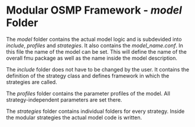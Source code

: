 # Modular OSMP Framework - *model* Folder

The *model* folder contains the actual model logic and is subdevided into *include*, *profiles* and *strategies*. It also contains the *model_name.conf*. In this file the name of the model can be set. This will define the name of the overall fmu package as well as the name inside the model description.

The *include* folder does not have to be changed by the user. It contains the definition of the strategy class and defines framework in which the strategies are called.

The *profiles* folder contains the parameter profiles of the model. All strategy-independent parameters are set there.

The *strategies* folder contains individual folders for every strategy. Inside the modular strategies the actual model code is written.
